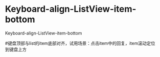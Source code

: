 # Keyboard-align-ListView-item-bottom
Keyboard-align-ListView-item-bottom

#键盘顶部与list的item底部对齐，试用场景：点击item中的回复，item滚动定位到键盘上方

